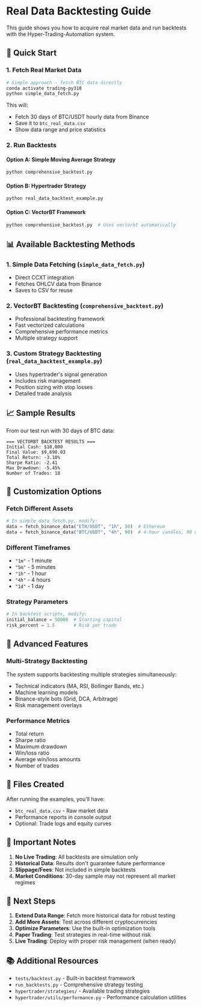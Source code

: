 # Real Data Backtesting Guide

This guide shows you how to acquire real market data and run backtests with the Hyper-Trading-Automation system.

## 🚀 Quick Start

### 1. Fetch Real Market Data

```bash
# Simple approach - fetch BTC data directly
conda activate trading-py310
python simple_data_fetch.py
```

This will:
- Fetch 30 days of BTC/USDT hourly data from Binance
- Save it to `btc_real_data.csv`
- Show data range and price statistics

### 2. Run Backtests

#### Option A: Simple Moving Average Strategy
```bash
python comprehensive_backtest.py
```

#### Option B: Hypertrader Strategy
```bash
python real_data_backtest_example.py
```

#### Option C: VectorBT Framework
```bash
python comprehensive_backtest.py  # Uses vectorbt automatically
```

## 📊 Available Backtesting Methods

### 1. **Simple Data Fetching** (`simple_data_fetch.py`)
- Direct CCXT integration
- Fetches OHLCV data from Binance
- Saves to CSV for reuse

### 2. **VectorBT Backtesting** (`comprehensive_backtest.py`)
- Professional backtesting framework
- Fast vectorized calculations
- Comprehensive performance metrics
- Multiple strategy support

### 3. **Custom Strategy Backtesting** (`real_data_backtest_example.py`)
- Uses hypertrader's signal generation
- Includes risk management
- Position sizing with stop losses
- Detailed trade analysis

## 📈 Sample Results

From our test run with 30 days of BTC data:

```
=== VECTORBT BACKTEST RESULTS ===
Initial Cash: $10,000
Final Value: $9,690.03
Total Return: -3.10%
Sharpe Ratio: -2.41
Max Drawdown: -5.45%
Number of Trades: 18
```

## 🔧 Customization Options

### Fetch Different Assets
```python
# In simple_data_fetch.py, modify:
data = fetch_binance_data("ETH/USDT", "1h", 30)  # Ethereum
data = fetch_binance_data("BTC/USDT", "4h", 90)  # 4-hour candles, 90 days
```

### Different Timeframes
- `"1m"` - 1 minute
- `"5m"` - 5 minutes  
- `"1h"` - 1 hour
- `"4h"` - 4 hours
- `"1d"` - 1 day

### Strategy Parameters
```python
# In backtest scripts, modify:
initial_balance = 50000  # Starting capital
risk_percent = 1.5       # Risk per trade
```

## 🎯 Advanced Features

### Multi-Strategy Backtesting
The system supports backtesting multiple strategies simultaneously:
- Technical indicators (MA, RSI, Bollinger Bands, etc.)
- Machine learning models
- Binance-style bots (Grid, DCA, Arbitrage)
- Risk management overlays

### Performance Metrics
- Total return
- Sharpe ratio
- Maximum drawdown
- Win/loss ratio
- Average win/loss amounts
- Number of trades

## 📝 Files Created

After running the examples, you'll have:
- `btc_real_data.csv` - Raw market data
- Performance reports in console output
- Optional: Trade logs and equity curves

## 🚨 Important Notes

1. **No Live Trading**: All backtests are simulation only
2. **Historical Data**: Results don't guarantee future performance  
3. **Slippage/Fees**: Not included in simple backtests
4. **Market Conditions**: 30-day sample may not represent all market regimes

## 🔄 Next Steps

1. **Extend Data Range**: Fetch more historical data for robust testing
2. **Add More Assets**: Test across different cryptocurrencies
3. **Optimize Parameters**: Use the built-in optimization tools
4. **Paper Trading**: Test strategies in real-time without risk
5. **Live Trading**: Deploy with proper risk management (when ready)

## 📚 Additional Resources

- `tests/backtest.py` - Built-in backtest framework
- `run_backtests.py` - Comprehensive strategy testing
- `hypertrader/strategies/` - Available trading strategies
- `hypertrader/utils/performance.py` - Performance calculation utilities